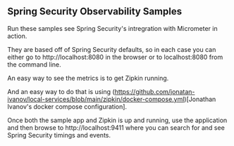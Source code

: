 Spring Security Observability Samples
-------------------------------------

Run these samples see Spring Security's intregration with Micrometer in action.

They are based off of Spring Security defaults, so in each case you can either go to http://localhost:8080 in the browser or to localhost:8080 from the command line.

An easy way to see the metrics is to get Zipkin running.

And an easy way to do that is using (https://github.com/jonatan-ivanov/local-services/blob/main/zipkin/docker-compose.yml)[Jonathan Ivanov's docker compose configuration].

Once both the sample app and Zipkin is up and running, use the application and then browse to http://localhost:9411 where you can search for and see Spring Security timings and events.
